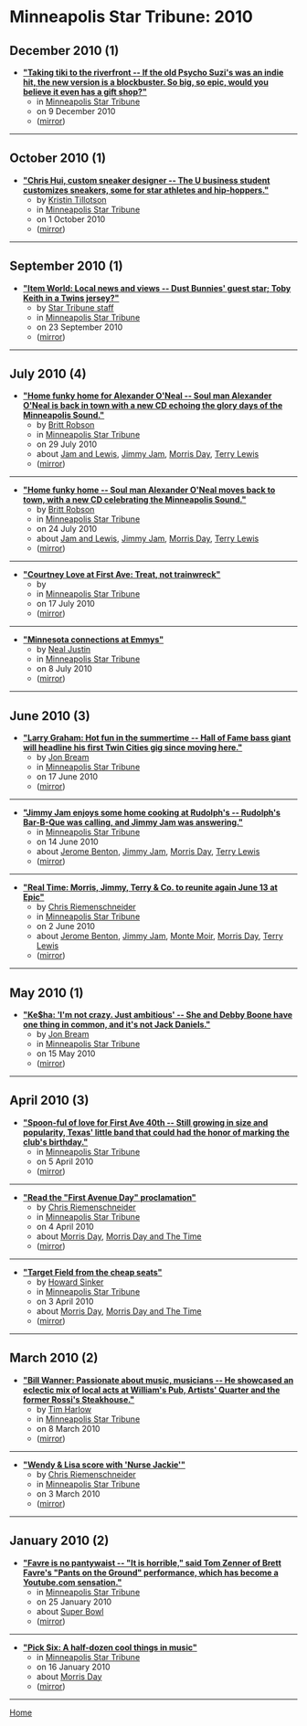 # Minneapolis Star Tribune: 2010

## December 2010 (1)

 - [**"Taking tiki to the riverfront -- If the old Psycho Suzi's was an indie hit, the new version is a blockbuster. So big, so epic, would you believe it even has a gift shop?"**](https://www.startribune.com/taking-tiki-to-the-riverfront/111615064/)
    - in [Minneapolis Star Tribune](../../../publications/k-o/minneapolis-star-tribune/index.md)
    - on 9 December 2010
    - ([mirror](https://web.archive.org/web/*/https://www.startribune.com/taking-tiki-to-the-riverfront/111615064/))

----

## October 2010 (1)

 - [**"Chris Hui, custom sneaker designer -- The U business student customizes sneakers, some for star athletes and hip-hoppers."**](https://www.startribune.com/chris-hui-custom-sneaker-designer/104170213/)
    - by [Kristin Tillotson](../../../authors/kristin-tillotson/index.md)
    - in [Minneapolis Star Tribune](../../../publications/k-o/minneapolis-star-tribune/index.md)
    - on 1 October 2010
    - ([mirror](https://web.archive.org/web/*/https://www.startribune.com/chris-hui-custom-sneaker-designer/104170213/))

----

## September 2010 (1)

 - [**"Item World: Local news and views -- Dust Bunnies' guest star; Toby Keith in a Twins jersey?"**](https://www.startribune.com/item-world-local-news-and-views/103639909/)
    - by [Star Tribune staff](../../../authors/star-tribune-staff/index.md)
    - in [Minneapolis Star Tribune](../../../publications/k-o/minneapolis-star-tribune/index.md)
    - on 23 September 2010
    - ([mirror](https://web.archive.org/web/*/https://www.startribune.com/item-world-local-news-and-views/103639909/))

----

## July 2010 (4)

 - [**"Home funky home for Alexander O&#039;Neal -- Soul man Alexander O'Neal is back in town with a new CD echoing the glory days of the Minneapolis Sound."**](https://www.startribune.com/home-funky-home-for-alexander-o-neal/99058304/)
    - by [Britt Robson](../../../authors/britt-robson/index.md)
    - in [Minneapolis Star Tribune](../../../publications/k-o/minneapolis-star-tribune/index.md)
    - on 29 July 2010
    - about [Jam and Lewis](../../../topics/jam-and-lewis/index.md), [Jimmy Jam](../../../topics/jimmy-jam/index.md), [Morris Day](../../../topics/morris-day/index.md), [Terry Lewis](../../../topics/terry-lewis/index.md)
    - ([mirror](https://web.archive.org/web/*/https://www.startribune.com/home-funky-home-for-alexander-o-neal/99058304/))

----

 - [**"Home funky home -- Soul man Alexander O'Neal moves back to town, with a new CD celebrating the Minneapolis Sound."**](https://www.startribune.com/home-funky-home/98865344/)
    - by [Britt Robson](../../../authors/britt-robson/index.md)
    - in [Minneapolis Star Tribune](../../../publications/k-o/minneapolis-star-tribune/index.md)
    - on 24 July 2010
    - about [Jam and Lewis](../../../topics/jam-and-lewis/index.md), [Jimmy Jam](../../../topics/jimmy-jam/index.md), [Morris Day](../../../topics/morris-day/index.md), [Terry Lewis](../../../topics/terry-lewis/index.md)
    - ([mirror](https://web.archive.org/web/*/https://www.startribune.com/home-funky-home/98865344/))

----

 - [**"Courtney Love at First Ave: Treat, not trainwreck"**](https://www.startribune.com/courtney-love-at-first-ave-treat-not-trainwreck/98659494/)
    - by 
    - in [Minneapolis Star Tribune](../../../publications/k-o/minneapolis-star-tribune/index.md)
    - on 17 July 2010
    - ([mirror](https://web.archive.org/web/*/https://www.startribune.com/courtney-love-at-first-ave-treat-not-trainwreck/98659494/))

----

 - [**"Minnesota connections at Emmys"**](https://www.startribune.com/minnesota-connections-at-emmys/98029264/)
    - by [Neal Justin](../../../authors/neal-justin/index.md)
    - in [Minneapolis Star Tribune](../../../publications/k-o/minneapolis-star-tribune/index.md)
    - on 8 July 2010
    - ([mirror](https://web.archive.org/web/*/https://www.startribune.com/minnesota-connections-at-emmys/98029264/))

----

## June 2010 (3)

 - [**"Larry Graham: Hot fun in the summertime -- Hall of Fame bass giant will headline his first Twin Cities gig since moving here."**](https://www.startribune.com/larry-graham-hot-fun-in-the-summertime/96575399/)
    - by [Jon Bream](../../../authors/jon-bream/index.md)
    - in [Minneapolis Star Tribune](../../../publications/k-o/minneapolis-star-tribune/index.md)
    - on 17 June 2010
    - ([mirror](https://web.archive.org/web/*/https://www.startribune.com/larry-graham-hot-fun-in-the-summertime/96575399/))

----

 - [**"Jimmy Jam enjoys some home cooking at Rudolph&#039;s -- Rudolph's Bar-B-Que was calling, and Jimmy Jam was answering."**](https://www.startribune.com/jimmy-jam-enjoys-some-home-cooking-at-rudolph-s/96342699/)
    - in [Minneapolis Star Tribune](../../../publications/k-o/minneapolis-star-tribune/index.md)
    - on 14 June 2010
    - about [Jerome Benton](../../../topics/jerome-benton/index.md), [Jimmy Jam](../../../topics/jimmy-jam/index.md), [Morris Day](../../../topics/morris-day/index.md), [Terry Lewis](../../../topics/terry-lewis/index.md)
    - ([mirror](https://web.archive.org/web/*/https://www.startribune.com/jimmy-jam-enjoys-some-home-cooking-at-rudolph-s/96342699/))

----

 - [**"Real Time: Morris, Jimmy, Terry & Co. to reunite again June 13 at Epic"**](https://www.startribune.com/real-time-morris-jimmy-terry-co-to-reunite-again-june-13-at-epic/95453884/)
    - by [Chris Riemenschneider](../../../authors/chris-riemenschneider/index.md)
    - in [Minneapolis Star Tribune](../../../publications/k-o/minneapolis-star-tribune/index.md)
    - on 2 June 2010
    - about [Jerome Benton](../../../topics/jerome-benton/index.md), [Jimmy Jam](../../../topics/jimmy-jam/index.md), [Monte Moir](../../../topics/monte-moir/index.md), [Morris Day](../../../topics/morris-day/index.md), [Terry Lewis](../../../topics/terry-lewis/index.md)
    - ([mirror](https://web.archive.org/web/*/https://www.startribune.com/real-time-morris-jimmy-terry-co-to-reunite-again-june-13-at-epic/95453884/))

----

## May 2010 (1)

 - [**"Ke$ha: &#039;I&#039;m not crazy. Just ambitious&#039; -- She and Debby Boone have one thing in common, and it's not Jack Daniels."**](https://www.startribune.com/ke-ha-i-m-not-crazy-just-ambitious/93734139/)
    - by [Jon Bream](../../../authors/jon-bream/index.md)
    - in [Minneapolis Star Tribune](../../../publications/k-o/minneapolis-star-tribune/index.md)
    - on 15 May 2010
    - ([mirror](https://web.archive.org/web/*/https://www.startribune.com/ke-ha-i-m-not-crazy-just-ambitious/93734139/))

----

## April 2010 (3)

 - [**"Spoon-ful of love for First Ave 40th -- Still growing in size and popularity, Texas' little band that could had the honor of marking the club's birthday."**](https://www.startribune.com/spoon-ful-of-love-for-first-ave-40th/89867622/)
    - in [Minneapolis Star Tribune](../../../publications/k-o/minneapolis-star-tribune/index.md)
    - on 5 April 2010
    - ([mirror](https://web.archive.org/web/*/https://www.startribune.com/spoon-ful-of-love-for-first-ave-40th/89867622/))

----

 - [**"Read the "First Avenue Day" proclamation"**](https://www.startribune.com/read-the-first-avenue-day-proclamation/89879047/)
    - by [Chris Riemenschneider](../../../authors/chris-riemenschneider/index.md)
    - in [Minneapolis Star Tribune](../../../publications/k-o/minneapolis-star-tribune/index.md)
    - on 4 April 2010
    - about [Morris Day](../../../topics/morris-day/index.md), [Morris Day and The Time](../../../topics/morris-day-and-the-time/index.md)
    - ([mirror](https://web.archive.org/web/*/https://www.startribune.com/read-the-first-avenue-day-proclamation/89879047/))

----

 - [**"Target Field from the cheap seats"**](https://www.startribune.com/target-field-from-the-cheap-seats/89831482/)
    - by [Howard Sinker](../../../authors/howard-sinker/index.md)
    - in [Minneapolis Star Tribune](../../../publications/k-o/minneapolis-star-tribune/index.md)
    - on 3 April 2010
    - about [Morris Day](../../../topics/morris-day/index.md), [Morris Day and The Time](../../../topics/morris-day-and-the-time/index.md)
    - ([mirror](https://web.archive.org/web/*/https://www.startribune.com/target-field-from-the-cheap-seats/89831482/))

----

## March 2010 (2)

 - [**"Bill Wanner: Passionate about music, musicians -- He showcased an eclectic mix of local acts at William's Pub, Artists' Quarter and the former Rossi's Steakhouse."**](https://www.startribune.com/bill-wanner-passionate-about-music-musicians/87024002/)
    - by [Tim Harlow](../../../authors/tim-harlow/index.md)
    - in [Minneapolis Star Tribune](../../../publications/k-o/minneapolis-star-tribune/index.md)
    - on 8 March 2010
    - ([mirror](https://web.archive.org/web/*/https://www.startribune.com/bill-wanner-passionate-about-music-musicians/87024002/))

----

 - [**"Wendy & Lisa score with 'Nurse Jackie'"**](https://www.startribune.com/wendy-lisa-score-with-nurse-jackie/86246202/)
    - by [Chris Riemenschneider](../../../authors/chris-riemenschneider/index.md)
    - in [Minneapolis Star Tribune](../../../publications/k-o/minneapolis-star-tribune/index.md)
    - on 3 March 2010
    - ([mirror](https://web.archive.org/web/*/https://www.startribune.com/wendy-lisa-score-with-nurse-jackie/86246202/))

----

## January 2010 (2)

 - [**"Favre is no pantywaist -- "It is horrible," said Tom Zenner of Brett Favre's "Pants on the Ground" performance, which has become a Youtube.com sensation."**](https://www.startribune.com/favre-is-no-pantywaist/82517362/)
    - in [Minneapolis Star Tribune](../../../publications/k-o/minneapolis-star-tribune/index.md)
    - on 25 January 2010
    - about [Super Bowl](../../../topics/super-bowl/index.md)
    - ([mirror](https://web.archive.org/web/*/https://www.startribune.com/favre-is-no-pantywaist/82517362/))

----

 - [**"Pick Six: A half-dozen cool things in music"**](https://www.startribune.com/pick-six-a-half-dozen-cool-things-in-music/81585077/)
    - in [Minneapolis Star Tribune](../../../publications/k-o/minneapolis-star-tribune/index.md)
    - on 16 January 2010
    - about [Morris Day](../../../topics/morris-day/index.md)
    - ([mirror](https://web.archive.org/web/*/https://www.startribune.com/pick-six-a-half-dozen-cool-things-in-music/81585077/))

----

[Home](../index.md)

